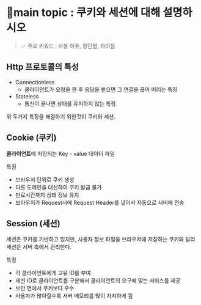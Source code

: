 # 📍main topic : 쿠키와 세션에 대해 설명하시오
> ✅ 주요 키워드 : 사용 이유, 장단점, 차이점


## Http 프로토콜의 특성
+ Connectionless
  + 클라이언트가 요청을 한 후 응답을 받으면 그 연결을 끊어 버리는 특징
+ Stateless
  + 통신이 끝나면 상태를 유지하지 않는 특징

위 두가지 특징을 해결하기 위한것이 쿠키와 세션.


## Cookie (쿠키)
**클라이언트**에 저장되는 Key - value 데이터 파일

특징 
+ 브라우저 단위로 쿠키 생성
+ 다른 도메인을 대신하여 쿠키 발급 불가
+ 만료시간까지 상태 정보 유지
+ 브라우저가 Request시에 Request Header를 넣어서 자동으로 서버에 전송


## Session (세션)
세션은 쿠키를 기반하고 있지만, 사용자 정보 파일을 브라우저에 저장하는 쿠키와 달리 세션은 서버 측에서 관리한다.

특징
+ 각 클라이언트에게 고유 ID를 부여
+ 세션 ID로 클라이언트를 구분해서 클라이언트의 요구에 맞는 서비스를 제공
+ 보안 면에서 쿠키보다 우수
+ 사용자가 많아질수록 서버 메모리를 많이 차지하게 됨
